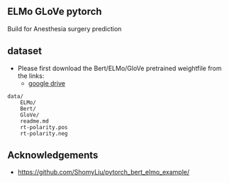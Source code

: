 
## ELMo GLoVe pytorch
Build for Anesthesia surgery prediction



## dataset

- Please first download the Bert/ELMo/GloVe pretrained weightfile from the links:
    - [google drive](https://drive.google.com/file/d/1qlteRE6grcOw53EooMvewOwZH4I9I2ca/view?usp=sharing)
```
data/
    ELMo/
    Bert/
    GloVe/
    readme.md
    rt-polarity.pos
    rt-polarity.neg
```
    
## Acknowledgements

 - https://github.com/ShomyLiu/pytorch_bert_elmo_example/

  